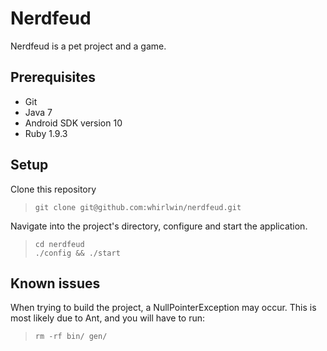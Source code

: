 # Nerdfeud
Nerdfeud is a pet project and a game.

## Prerequisites
- Git
- Java 7
- Android SDK version 10
- Ruby 1.9.3

## Setup
Clone this repository
>     git clone git@github.com:whirlwin/nerdfeud.git

Navigate into the project's directory, configure and start the application.
>     cd nerdfeud
>     ./config && ./start

## Known issues
When trying to build the project, a NullPointerException may occur.
This is most likely due to Ant, and you will have to run:
>     rm -rf bin/ gen/
